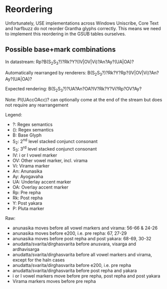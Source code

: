 # Reordering

Unfortunately, USE implementations across Windows Uniscribe, Core Text and harfbuzz do not reorder Grantha glyphs correctly. This means we need to implement this reordering in the GSUB tables ourselves.

## Possible base+mark combinations

In datastream:
Rp?B(S<sub>2</sub>S<sub>3</sub>?)?Rk?Y?(IV|OV|Vi)?An?Ay?(UA|OA)?

Automatically rearranged by renderers:
B(S<sub>2</sub>S<sub>3</sub>?)?Rk?Y?Rp?(IV|OV|Vi)?An?Ay?(UA|OA)?

Expected rendering:
B(S<sub>2</sub>S<sub>3</sub>?)?UA?An?OA?IV?Rk?Y?Vi?Rp?OV?Ay?

Note: Pl(UAccOAcc)? can optionally come at the end of the stream but does not require any rearrangement

Legend:

* ?: Regex semantics
* (): Regex semantics
* B: Base Glyph
* S<sub>2</sub>: 2<sup>nd</sup> level stacked conjunct consonant
* S<sub>3</sub>: 3<sup>rd</sup> level stacked conjunct consonant
* IV: i or I vowel marker
* OV: Other vowel marker, incl. virama
* Vi: Virama marker
* An: Anunasika
* Ay: Ayogavaha
* UA: Underlay accent marker
* OA: Overlay accent marker
* Rp: Pre repha
* Rk: Post repha
* Y: Post yakara
* P: Pluta marker

Raw:

* anunasika moves before all vowel markers and virama: 56-66 & 24-26
* anunasika moves before e200, i.e. pre repha: 67, 27-29
* anunasika moves before post repha and post yakara: 68-69, 30-32
* anudatta/svarita/dirghasvarita before anusvara, visarga and ardhavisarga
* anudatta/svarita/dirghasvarita before all vowel markers and virama, except for the haln cases
* anudatta/svarita/dirghasvarita before e200, i.e. pre repha
* anudatta/svarita/dirghasvarita before post repha and yakara
* i or I vowel markers move before pre repha, post repha and post yakara
* Virama markers moves before pre repha
